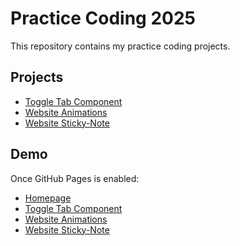 # Practice Coding 2025

This repository contains my practice coding projects.

## Projects
- [Toggle Tab Component](./toggle-tab-component/)
- [Website Animations](./website-animations/)
- [Website Sticky-Note](./website-sticky-note/)

## Demo
Once GitHub Pages is enabled:
- [Homepage](https://dorjar.github.io/Practice_Coding_2025/)
- [Toggle Tab Component](https://dorjar.github.io/Practice_Coding_2025/toggle-tab-component/)
- [Website Animations](https://dorjar.github.io/Practice_Coding_2025/website-animations/)
- [Website Sticky-Note](https://dorjar.github.io/Practice_Coding_2025/website-sticky-note/)
